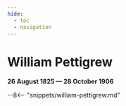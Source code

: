 ```yaml
---
hide:
  - toc
  - navigation 
---
```


# William Pettigrew

**26 August 1825 — 28 October 1906**

--8<-- "snippets/william-pettigrew.md"
